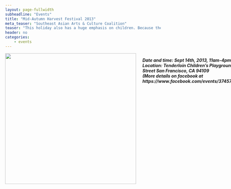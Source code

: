 ```yaml
---
layout: page-fullwidth
subheadline: "Events"
title: "Mid-Autumn Harvest Festival 2013"
meta_teaser: "Southeast Asian Arts & Culture Coalition"
teaser: "This holiday also has a huge emphasis on children. Because the summer’s harvest consisted of long hours of labor in the rice fields, it was thought that the festival helped many parents spend more time with their children and loved ones. In terms of food served at the festival, mooncakes have a cultural significance during this holiday. In ancient folklore, many believe that mooncakes were used to conceal secret messages during wartime. Mooncakes have a distinct flavor, and is made up of mainly egg yolk, lotus seeds, and ground beans."
header: no
categories:
    - events
---
```

<!--more-->
<div class="small-12 columns" style="padding: 0px; border-bottom: none;" markdown="1">

<img width="424" src="{{ site.urlimg }}/seaacc-logo.png">

<p style="font-style: italic; font-weight: bold; font-size: 1.0em">
Date and time: Sept 14th, 2013, 11am-4pm<br />
Location: Tenderloin Children’s Playground. 570 Ellis Street San Francisco, CA 94109<br />
(More details on facebook at https://www.facebook.com/events/374579819336897/)
</p>

Event details: This traditional holiday in Southeast Asia consists of three fundamental definitions:
- Thanksgiving: Give thanks and accept the year’s bountiful harvest.
- Gathering: Friends and family come together, a time of peace
- Praying: Many ask for material or abstract goods such as longevity, healthy family, beauty, a good job, etc.

This holiday also has a huge emphasis on children. Because the summer’s harvest consisted of long hours of labor in the rice fields, it was thought that the festival helped many parents spend more time with their children and loved ones. In terms of food served at the festival, mooncakes have a cultural significance during this holiday. In ancient folklore, many believe that mooncakes were used to conceal secret messages during wartime. Mooncakes have a distinct flavor, and is made up of mainly egg yolk, lotus seeds, and ground beans.

The event will have a wide range of activities and performances from different arts and cultural groups across the San Francisco bay area. There will be many ways for kids and adults to have fun and learn more about various Southeast Asian cultures through media and interactive social activities. People will also be able to try a spectrum of food and drinks from different ethnic backgrounds.

In Southeast Asia, each country celebrates this holiday in their own unique way, and at different times of the year. SEAACC acknowledges that, and chooses to celebrate it all in one day as a symbol of the unification between Southeast Asian cultures.

The 3rd Annual Mid-Autumn Harvest Festival is supported by the SOMArts Cultural Center’s Technical Services Program, which provides subsidized rental rates for wheelchair-accessible lifts, staging, catwalks, bleachers, P.A. systems and consultation for San Francisco’s many street fairs, festivals and community events. SOMArts receives support from the San Francisco Arts Commission’s Community Arts and Education Program with funding from Grants for the Arts/The Hotel Tax Fund.

The mission of SOMArts is to promote and nurture art on the community level and foster an appreciation of and respect for all cultures. To find out about SOMArts classes, events and exhibitions, please visit www.somarts.org.

<img width="100%" src="http://74.220.215.61/~seaaccsf/galleries/images/2013/MAHF_poster_web.jpg">

{% include next-previous-post-in-category %}

</div>

